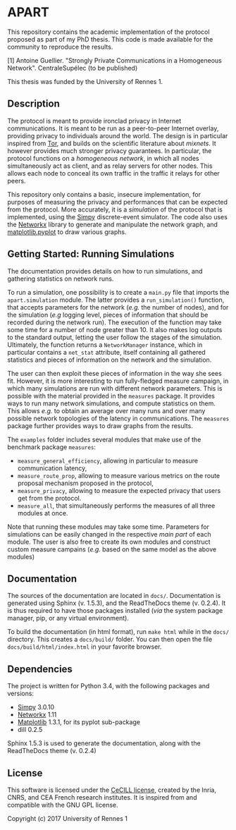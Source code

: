 # APART

This repository contains the academic implementation of the protocol proposed as part of my PhD thesis. This code is made available for the community to reproduce the results.

[1] Antoine Guellier. "Strongly Private Communications in a Homogeneous Network". CentraleSupélec (to be published)

This thesis was funded by the University of Rennes 1.

## Description 
 
The protocol is meant to provide ironclad privacy in Internet communications. It is meant to be run as a peer-to-peer Internet overlay, providing privacy to individuals around the world. The design is in particular inspired from [Tor](https://torproject.org/), and builds on the scientific literature about *mixnets*. It however provides much stronger privacy guarantees. In particular, the protocol functions on a *homogeneous network*, in which all nodes simultaneously act as client, and as relay servers for other nodes. This allows each node to conceal its own traffic in the traffic it relays for other peers. 

This repository only contains a basic, insecure implementation, for purposes of measuring the privacy and performances that can be expected from the protocol. More accurately, it is a *simulation* of the protocol that is implemented, using the [Simpy](http://simpy.readthedocs.io/en/latest/) discrete-event simulator. The code also uses the [Networkx](http://networkx.readthedocs.io/en/stable/) library to generate and manipulate the network graph, and [matplotlib.pyplot](http://matplotlib.org/) to draw various graphs.

## Getting Started: Running Simulations

The documentation provides details on how to run simulations, and gathering statistics on network runs. 

To run a simulation, one possibility is to create a `main.py` file that imports the `apart.simulation` module. The latter provides a `run_simulation()` function, that accepts parameters for the network (*e.g.* the number of nodes), and for the simulation (*e.g* logging level, pieces of information that should be recorded during the network run). The execution of the function may take some time for a number of node greater than 10. It also makes log outputs to the standard output, letting the user follow the stages of the simulation. Ultimately, the function returns a `NetworkManager` instance, which in particular contains a `net_stat` attribute, itself containing all gathered statistics and pieces of information on the network and the simulation. 

The user can then exploit these pieces of information in the way she sees fit. However, it is more interesting to run fully-fledged measure campaign, in which many simulations are run with different network parameters. This is possible with the material provided in the `measures` package. It provides ways to run many network simulations, and compute statistics on them. This allows *e.g.* to obtain an average over many runs and over many possible network topologies of the latency in communications. The `measures` package further provides ways to draw graphs from the results.

The `examples` folder includes several modules that make use of the benchmark package `measures`: 
* `measure_general_efficiency`, allowing in particular to measure communication latency, 
* `measure_route_prop`, allowing to measure various metrics on the route proposal mechanism proposed in the protocol,
* `measure_privacy`, allowing to measure the expected privacy that users get from the protocol.
* `measure_all`, that simultaneously performs the measures of all three modules at once.  

Note that running these modules may take some time. Parameters for simulations can be easily changed in the respective *main part* of each module. The user is also free to create its own modules and construct custom measure campains (*e.g.*  based on the same model as the above modules)

## Documentation

The sources of the documentation are located in `docs/`. Documentation is generated using Sphinx (v. 1.5.3), and the ReadTheDocs theme (v. 0.2.4). It is thus required to have those packages installed (*via* the system package manager, pip, or any virtual environment).

To build the documentation (in html format), run `make html` while in the `docs/` directory. This creates a `docs/build/` folder. You can then open the file `docs/build/html/index.html` in your favorite browser.

## Dependencies

The project is written for Python 3.4, with the following packages and versions:
* [Simpy](http://simpy.readthedocs.io/en/latest/) 3.0.10
* [Networkx](http://networkx.readthedocs.io/en/stable/) 1.11
* [Matplotlib](http://matplotlib.org/) 1.3.1, for its pyplot sub-package
* dill 0.2.5

Sphinx 1.5.3 is used to generate the documentation, along with the ReadTheDocs theme (v. 0.2.4)

## License

This software is licensed under the [CeCILL license](http://www.cecill.info), created by the Inria, CNRS, and CEA French research institutes. It is inspired from and compatible with the GNU GPL license.

Copyright (c) 2017 University of Rennes 1



